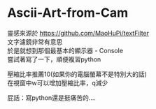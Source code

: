 # Ascii-Art-from-Cam
靈感來源於 https://github.com/MaoHuPi/textFilter  
文字濾鏡非常有意思  
於是就想到那個最基本的顯示器 - Console  
嘗試著寫了一下，順便複習python

壓縮比率推薦10(如果你的電腦螢幕不是特別大的話)  
在視窗中w可以增加壓縮比率，q減少  

屁話：寫python還是挺痛苦的....
